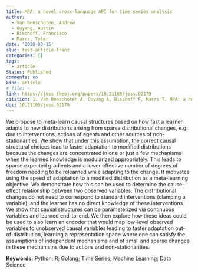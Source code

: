 ```yaml
---
title: MPA: a novel cross-language API for time series analysis
author: 
  - Van Benschoten, Andrew
  - Ouyang, Austin
  - Bischoff, Francisco
  - Marrs, Tyler
date: '2020-03-15'
slug: test-article-franz
categories: []
tags:
  - article
Status: Published
comments: no
kind: article
# file: ~
link: https://joss.theoj.org/papers/10.21105/joss.02179
citation: 1. Van Benschoten A, Ouyang A, Bischoff F, Marrs T. MPA: a novel cross-language API for time series analysis. <em>Journal of Open Source Software<em>. 2020;5(49):2179. doi:10.21105/joss.02179
doi: 10.21105/joss.02179
---
```


We propose to meta-learn causal structures based on how fast a learner adapts to new distributions arising from sparse distributional changes, e.g. due to interventions, actions of agents and other sources of non-stationarities. We show that under this assumption, the correct causal structural choices lead to faster adaptation to modified distributions because the changes are concentrated in one or just a few mechanisms when the learned knowledge is modularized appropriately. This leads to sparse expected gradients and a lower effective number of degrees of freedom needing to be relearned while adapting to the change. It motivates using the speed of adaptation to a modified distribution as a meta-learning objective. We demonstrate how this can be used to determine the cause-effect relationship between two observed variables. The distributional changes do not need to correspond to standard interventions (clamping a variable), and the learner has no direct knowledge of these interventions. We show that causal structures can be parameterized via continuous variables and learned end-to-end. We then explore how these ideas could be used to also learn an encoder that would map low-level observed variables to unobserved causal variables leading to faster adaptation out-of-distribution, learning a representation space where one can satisfy the assumptions of independent mechanisms and of small and sparse changes in these mechanisms due to actions and non-stationarities.

**Keywords:** Python; R; Golang; Time Series; Machine Learning; Data Science
